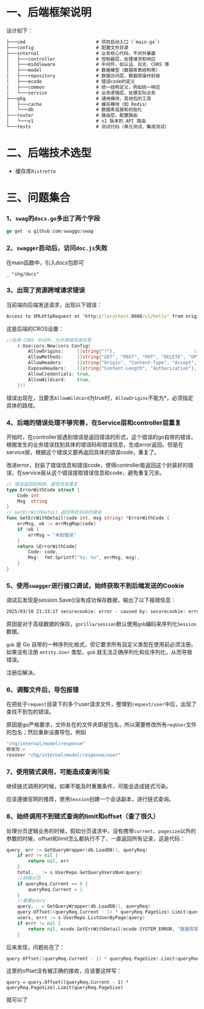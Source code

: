 # 一、后端框架说明

设计如下：

```cmd
├───cmd                          # 项目启动入口（`main.go`）
├───config                       # 配置文件目录
├───internal                     # 业务核心代码，不对外暴露
│   ├───controller               # 控制器层，处理请求和响应
│   ├───middleware               # 中间件，如认证、日志、CORS 等
│   ├───model                    # 数据模型（数据库表结构等）
│   ├───repository               # 数据访问层，数据库操作封装
|   ├───ecode					 # 错误code的定义
|   ├───common					 # 统一结构定义，例如统一响应
│   └───service                  # 业务逻辑层，处理实际业务
├───pkg                          # 通用模块，其他包的工具
│   ├───cache                    # 缓存模块（如 Redis）
│   └───db                       # 数据库连接和初始化
├───router                       # 路由层，配置路由
│   └───v1                       # v1 版本的 API 路由
└───tests                        # 测试代码（单元测试、集成测试）

```

# 二、后端技术选型

- 缓存库`Ristretto`

# 三、问题集合

### 1、`swag`的`docs.go`多出了两个字段

```go
go get -u github.com/swaggo/swag
```

### 2、`swagger`启动后，访问`doc.js`失败

在main函数中，引入docs包即可

```
_ "shg/docs"
```

### 3、出现了资源跨域请求错误

当前端向后端发送请求，出现以下错误：

```cmd
Access to XMLHttpRequest at 'http://localhost:8080/v1/hello' from origin 'http://localhost:5173' has been blocked by CORS policy: The value of the 'Access-Control-Allow-Origin' header in the response must not be the wildcard '*' when the request's credentials mode is 'include'. The credentials mode of requests initiated by the XMLHttpRequest is controlled by the withCredentials attribute.
```

这是后端的CROS设置：

```go
//启用 CORS 中间件，允许跨域资源共享
	r.Use(cors.New(cors.Config{
		AllowOrigins:     []string{"*"},                             // 允许的来源（前端地址）
		AllowMethods:     []string{"GET", "POST", "PUT", "DELETE", "OPTIONS"},           // 允许的 HTTP 方法
		AllowHeaders:     []string{"Origin", "Content-Type", "Accept", "Authorization"}, // 允许的请求头
		ExposeHeaders:    []string{"Content-Length", "Authorization"},                   // 允许暴露的响应头
		AllowCredentials: true,                                                          // 是否允许携带凭证（如 Cookies）
		AllowWildcard:    true,                                                          // 是否允许任何来源
	}))
```

错误出现在，当要求`AllowWildcard`为true时，`AllowOrigins`不能为*，必须指定具体的路径。

### 4、后端的错误处理不够完善，在Service层和controller层重复

开始时，在controller层遇到错误是返回错误的形式，这个错误的go自带的错误，根据发生的业务错误找到具体的错误码和错误信息，生成error返回。但是在service层，根据这个错误又要再返回具体的错误code，重复了。

改进error，封装了错误信息和错误code，使得controller能返回这个封装好的错误，在service层从这个错误提取错误信息和code，避免重复冗余。

```go
// 错误返回结构体，避免信息重复
type ErrorWithCode struct {
	Code int
	Msg  string
}
// GetErrWithDetail 返回带状态码的错误
func GetErrWithDetail(code int, msg string) *ErrorWithCode {
	errMsg, ok := errMsgMap[code]
	if !ok {
		errMsg = "未知错误"
	}
	return &ErrorWithCode{
		Code: code,
		Msg:  fmt.Sprintf("%s: %s", errMsg, msg),
	}
}
```

### 5、使用`swagger`进行接口调试，始终获取不到后端发送的Cookie

调试后发现是session.Save()没有成功保存数据，输出了以下报错信息：

```cmd
2025/03/10 21:33:17 securecookie: error - caused by: securecookie: error - caused by: gob: type not registered for interface: entity.User
```

原因是对于高级数据的保存，`gorilla/session`默认使用`gob`编码来序列化`Session`数据。

`gob` 是 Go 自带的一种序列化格式，但它要求所有自定义类型在使用前必须注册。如果没有注册 `entity.User` 类型，`gob` 就无法正确序列化和反序列化，从而导致错误。

注册后解决。

### 6、调整文件后，导包报错

在把处于`request`目录下的多个user请求文件，整理到`request/user`中后，出现了查找不到包的错误。

原因是go严格要求，文件处在的文件夹即是包名，所以需要修改所有`reqUser`文件的包名；然后重新设置导包，例如

```go
"chg/internal/model/response"
修改为->
resUser "chg/internal/model/response/user"
```

### 7、使用链式调用，可能造成查询污染

继续链式调用的时候，如果不能及时重置条件，可能会造成链式污染。

应该遵循官网的推荐，使用`Session`创建一个会话副本，进行链式查询。

### 8、始终调用不到链式查询的limit和offset（查了很久）

处理分页逻辑业务的时候，假如分页请求中，没有携带`current`、`pagesize`以外的参数的时候，offset和limit怎么都执行不了，一直返回所有记录，这是代码：

```go
query, err := GetQueryWrapper(db.LoadDB(), queryReq)
	if err != nil {
		return nil, err
	}
	total, _ := s.UserRepo.GetQueryUsersNum(query)
	//拼接分页
	if queryReq.Current == 0 {
		queryReq.Current = 1
	}
	//重置query
	query, _ = GetQueryWrapper(db.LoadDB(), queryReq)
	query.Offset((queryReq.Current - 1) * queryReq.PageSize).Limit(queryReq.PageSize)
	users, errr := s.UserRepo.ListUserByPage(query)
	if errr != nil {
		return nil, ecode.GetErrWithDetail(ecode.SYSTEM_ERROR, "数据库错误")
	}
```

后来发现，问题处在了：

```go
query.Offset((queryReq.Current - 1) * queryReq.PageSize).Limit(queryReq.PageSize)
```

这里的offset没有被正确的接收，应该要这样写：

```
query = query.Offset((queryReq.Current - 1) * queryReq.PageSize).Limit(queryReq.PageSize)
```

就可以了
